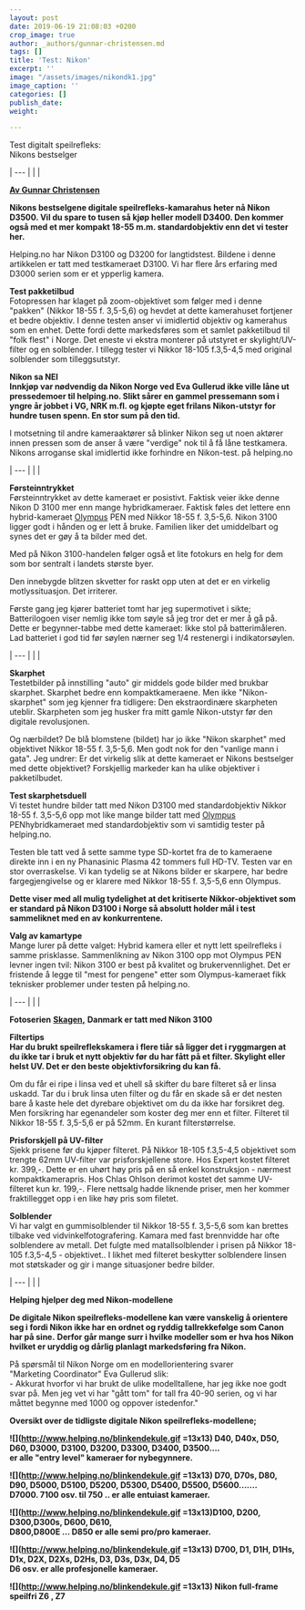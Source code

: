 ```yaml
---
layout: post
date: 2019-06-19 21:08:03 +0200
crop_image: true
author: _authors/gunnar-christensen.md
tags: []
title: 'Test: Nikon'
excerpt: ''
image: "/assets/images/nikondk1.jpg"
image_caption: ''
categories: []
publish_date: 
weight: 

---
```

Test digitalt speilrefleks:  
Nikons bestselger

| --- |
|  |

[**Av Gunnar Christensen**](http://www.helping.no/gunnar.htm)  
  
**Nikons bestselgene digitale speilrefleks-kamarahus heter nå Nikon D3500. Vil du spare to tusen så kjøp heller modell D3400. Den kommer også med et mer kompakt 18-55 m.m. standardobjektiv enn det vi tester her.**

Helping.no har Nikon D3100 og D3200 for langtidstest. Bildene i denne artikkelen er tatt med testkameraet D3100. Vi har flere års erfaring med D3000 serien som er et ypperlig kamera.

**Test pakketilbud**  
Fotopressen har klaget på zoom-objektivet som følger med i denne "pakken" (Nikkor 18-55 f. 3,5-5,6) og hevdet at dette kamerahuset fortjener et bedre objektiv. I denne testen anser vi imidlertid objektiv og kamerahus som en enhet. Dette fordi dette markedsføres som et samlet pakketilbud til "folk flest" i Norge. Det eneste vi ekstra monterer på utstyret er skylight/UV-filter og en solblender. I tillegg tester vi Nikkor 18-105 f.3,5-4,5 med original solblender som tilleggsutstyr.

**Nikon sa NEI**  
 **Innkjøp var nødvendig da Nikon Norge ved Eva Gullerud ikke ville låne ut pressedemoer til helping.no. Slikt sårer en gammel pressemann som i yngre år jobbet i VG, NRK m.fl. og kjøpte eget frilans Nikon-utstyr for hundre tusen spenn. En stor sum på den tid.**

I motsetning til andre kameraaktører så blinker Nikon seg ut noen aktører innen pressen som de anser å være "verdige" nok til å få låne testkamera. Nikons arroganse skal imidlertid ikke forhindre en Nikon-test. på helping.no

| --- |
|  |

**Førsteinntrykket**  
Førsteinntrykket av dette kameraet er posistivt. Faktisk veier ikke denne Nikon D 3100 mer enn mange hybridkameraer. Faktisk føles det lettere enn hybrid-kameraet [Olympus](http://www.helping.no/olympus.htm) PEN med Nikkor 18-55 f. 3,5-5,6. Nikon 3100 ligger godt i hånden og er lett å bruke. Familien liker det umiddelbart og synes det er gøy å ta bilder med det.

Med på Nikon 3100-handelen følger også et lite fotokurs en helg for dem som bor sentralt i landets største byer.

Den innebygde blitzen skvetter for raskt opp uten at det er en virkelig motlyssituasjon. Det irriterer.

Første gang jeg kjører batteriet tomt har jeg supermotivet i sikte; Batterilogoen viser nemlig ikke tom søyle så jeg tror det er mer å gå på. Dette er begynner-tabbe med dette kameraet: Ikke stol på batterimåleren. Lad batteriet i god tid før søylen nærner seg 1/4 restenergi i indikatorsøylen.

| --- |
|  |

**Skarphet**  
Testetbilder på innstilling "auto" gir middels gode bilder med brukbar skarphet. Skarphet bedre enn kompaktkameraene. Men ikke "Nikon-skarphet" som jeg kjenner fra tidligere: Den ekstraordinære skarpheten uteblir. Skarpheten som jeg husker fra mitt gamle Nikon-utstyr før den digitale revolusjonen.

Og nærbildet? De blå blomstene (bildet) har jo ikke "Nikon skarphet" med objektivet Nikkor 18-55 f. 3,5-5,6. Men godt nok for den "vanlige mann i gata". Jeg undrer: Er det virkelig slik at dette kameraet er Nikons bestselger med dette objektivet? Forskjellig markeder kan ha ulike objektiver i pakketilbudet.

**Test skarphetsduell**  
Vi testet hundre bilder tatt med Nikon D3100 med standardobjektiv Nikkor 18-55 f. 3,5-5,6 opp mot like mange bilder tatt med [Olympus](http://www.helping.no/olympus.htm) PENhybridkameraet med standardobjektiv som vi samtidig tester på helping.no.

Testen ble tatt ved å sette samme type SD-kortet fra de to kameraene direkte inn i en ny Phanasinic Plasma 42 tommers full HD-TV. Testen var en stor overraskelse. Vi kan tydelig se at Nikons bilder er skarpere, har bedre fargegjengivelse og er klarere med Nikkor 18-55 f. 3,5-5,6 enn Olympus.

**Dette viser med all mulig tydelighet at det kritiserte Nikkor-objektivet som er standard på Nikon D3100 i Norge så absolutt holder mål i test sammeliknet med en av konkurrentene.**

**Valg av kamartype**  
Mange lurer på dette valget: Hybrid kamera eller et nytt lett speilrefleks i samme prisklasse. Sammenlikning av Nikon 3100 opp mot Olympus PEN levner ingen tvil: Nikon 3100 er best på kvalitet og brukervennlighet. Det er fristende å legge til "mest for pengene" etter som Olympus-kameraet fikk teknisker problemer under testen på helping.no.

| --- |
|  |

**Fotoserien** [**Skagen,**](http://www.helping.no/skagen.htm) **Danmark er tatt med Nikon 3100**

**Filtertips**  
**Har du brukt speilreflekskamera i flere tiår så ligger det i ryggmargen at du ikke tar i bruk et nytt objektiv før du har fått på et filter. Skylight eller helst UV. Det er den beste objektivforsikring du kan få.**

Om du får ei ripe i linsa ved et uhell så skifter du bare filteret så er linsa uskadd. Tar du i bruk linsa uten filter og du får en skade så er det nesten bare å kaste hele det dyrebare objektivet om du da ikke har forsikret deg. Men forsikring har egenandeler som koster deg mer enn et filter. Filteret til Nikkor 18-55 f. 3,5-5,6 er på 52mm. En kurant filterstørrelse.

**Prisforskjell på UV-filter**  
Sjekk prisene før du kjøper filteret. På Nikkor 18-105 f.3,5-4,5 objektivet som trengte 62mm UV-filter var prisforskjellene store. Hos Expert kostet filteret  
kr. 399,-. Dette er en uhørt høy pris på en så enkel konstruksjon - nærmest kompaktkamerapris. Hos Chlas Ohlson derimot kostet det samme UV-filteret kun kr. 199,-. Flere nettsalg hadde liknende priser, men her kommer fraktillegget opp i en like høy pris som filetet.

**Solblender**  
Vi har valgt en gummisolblender til Nikkor 18-55 f. 3,5-5,6 som kan brettes tilbake ved vidvinkelfotografering. Kamara med fast brennvidde har ofte solblendere av metall. Det fulgte med matallsolblender i prisen på Nikkor 18-105 f.3,5-4,5 - objektivet.. I likhet med filteret beskytter solblendere linsen mot støtskader og gir i mange situasjoner bedre bilder.

| --- |
|  |

**Helping hjelper deg med Nikon-modellene**  
  
**De digitale Nikon speilrefleks-modellene kan være vanskelig å orientere seg i fordi Nikon ikke har en ordnet og ryddig tallrekkefølge som Canon har på sine.** **Derfor går mange surr i hvilke modeller som er hva hos Nikon hvilket er uryddig og dårlig planlagt markedsføring fra Nikon.**

På spørsmål til Nikon Norge om en modellorientering svarer  
"Marketing Coordinator" Eva Gullerud slik:  
\- Akkurat hvorfor vi har brukt de ulike modelltallene, har jeg ikke noe godt svar på. Men jeg vet vi har "gått tom" for tall fra 40-90 serien, og vi har måttet begynne med 1000 og oppover istedenfor."

**Oversikt over de tidligste digitale Nikon speilrefleks-modellene;**

**![](http://www.helping.no/blinkendekule.gif =13x13) D40, D40x, D50, D60, D3000, D3100, D3200, D3300, D3400, D3500....**  
**er alle "entry level" kameraer for nybegynnere.**

**![](http://www.helping.no/blinkendekule.gif =13x13) D70, D70s, D80, D90, D5000, D5100, D5200, D5300, D5400, D5500, D5600.......  
D7000. 7100 osv. til 750 .. er alle entuiast kameraer.**

**![](http://www.helping.no/blinkendekule.gif =13x13)D100, D200, D300,D300s, D600, D610,  
D800,D800E ... D850 er alle semi pro/pro kameraer.**

**![](http://www.helping.no/blinkendekule.gif =13x13) D700, D1, D1H, D1Hs, D1x, D2X, D2Xs, D2Hs, D3, D3s, D3x, D4, D5   
D6 osv. er alle profesjonelle kameraer.**

**![](http://www.helping.no/blinkendekule.gif =13x13) Nikon full-frame speilfri Z6 , Z7**
